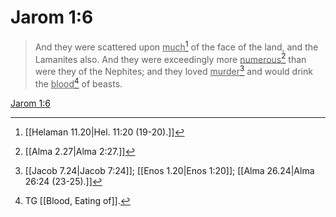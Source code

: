 # Jarom 1:6

> And they were scattered upon <u>much</u>[^a] of the face of the land, and the Lamanites also. And they were exceedingly more <u>numerous</u>[^b] than were they of the Nephites; and they loved <u>murder</u>[^c] and would drink the <u>blood</u>[^d] of beasts.

[Jarom 1:6](https://www.churchofjesuschrist.org/study/scriptures/bofm/jarom/1?lang=eng&id=p6#p6)


[^a]: [[Helaman 11.20|Hel. 11:20 (19-20).]]
[^b]: [[Alma 2.27|Alma 2:27.]]
[^c]: [[Jacob 7.24|Jacob 7:24]]; [[Enos 1.20|Enos 1:20]]; [[Alma 26.24|Alma 26:24 (23-25).]]
[^d]: TG [[Blood, Eating of]].
